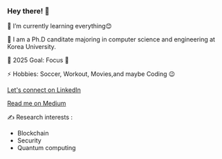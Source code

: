 ### Hey there! 👋





🌱 I’m currently learning everything😊

🏫 I am a Ph.D canditate majoring in computer science and engineering at Korea University.

🥅 2025 Goal: Focus 🙂

⚡ Hobbies: Soccer, Workout, Movies,and maybe Coding 😉

<a href="https://www.linkedin.com/in/sinai-nday-312195160/" target="_blank">Let's connect on LinkedIn</a>

<a href="https://kabulo-nday.medium.com/" target="_blank">Read me on Medium</a>



✍ Research interests :  

- Blockchain
- Security
- Quantum computing 







